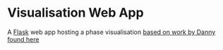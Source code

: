 # Visualisation Web App

A [Flask](https://flask.palletsprojects.com/en/2.2.x/) web app hosting a phase visualisation [based on work by Danny found here](https://github.com/lrcfmd/visualisations)

